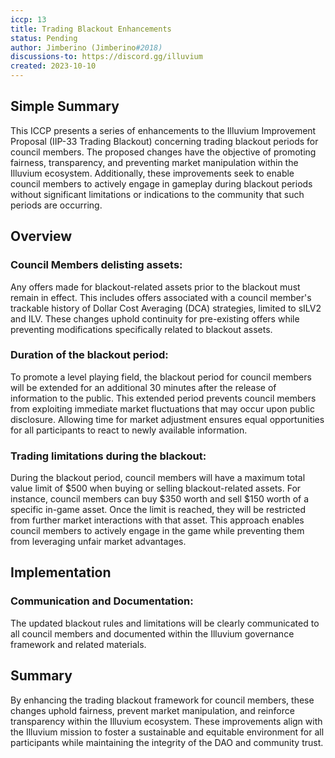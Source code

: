 ```yaml
---
iccp: 13
title: Trading Blackout Enhancements
status: Pending
author: Jimberino (Jimberino#2018)
discussions-to: https://discord.gg/illuvium
created: 2023-10-10
---
```


## Simple Summary
This ICCP presents a series of enhancements to the Illuvium Improvement Proposal (IIP-33 Trading Blackout) concerning trading blackout periods for council members. The proposed changes have the objective of promoting fairness, transparency, and preventing market manipulation within the Illuvium ecosystem. Additionally, these improvements seek to enable council members to actively engage in gameplay during blackout periods without significant limitations or indications to the community that such periods are occurring.

## Overview
### Council Members delisting assets:
Any offers made for blackout-related assets prior to the blackout must remain in effect. This includes offers associated with a council member's trackable history of Dollar Cost Averaging (DCA) strategies, limited to sILV2 and ILV. These changes uphold continuity for pre-existing offers while preventing modifications specifically related to blackout assets.

### Duration of the blackout period:
To promote a level playing field, the blackout period for council members will be extended for an additional 30 minutes after the release of information to the public. This extended period prevents council members from exploiting immediate market fluctuations that may occur upon public disclosure. Allowing time for market adjustment ensures equal opportunities for all participants to react to newly available information.

### Trading limitations during the blackout:
During the blackout period, council members will have a maximum total value limit of $500 when buying or selling blackout-related assets. For instance, council members can buy $350 worth and sell $150 worth of a specific in-game asset. Once the limit is reached, they will be restricted from further market interactions with that asset. This approach enables council members to actively engage in the game while preventing them from leveraging unfair market advantages.


## Implementation
### Communication and Documentation: 
The updated blackout rules and limitations will be clearly communicated to all council members and documented within the Illuvium governance framework and related materials.

## Summary
By enhancing the trading blackout framework for council members, these changes uphold fairness, prevent market manipulation, and reinforce transparency within the Illuvium ecosystem. These improvements align with the Illuvium mission to foster a sustainable and equitable environment for all participants while maintaining the integrity of the DAO and community trust.
